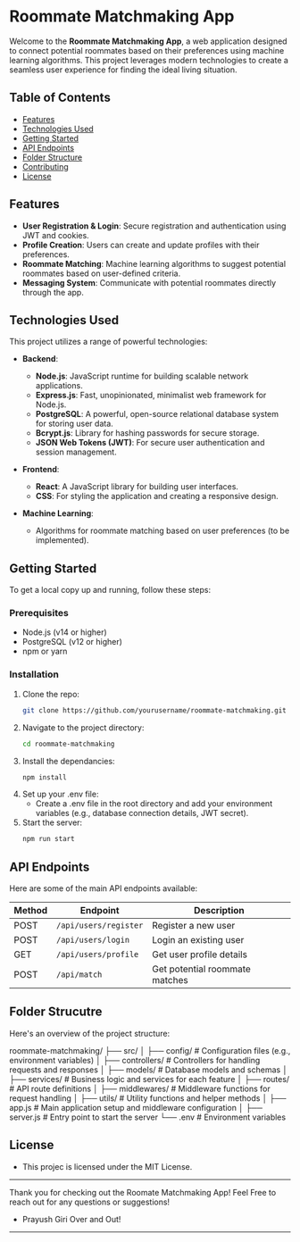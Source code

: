 # Roommate Matchmaking App

Welcome to the **Roommate Matchmaking App**, a web application designed to connect potential roommates based on their preferences using machine learning algorithms. This project leverages modern technologies to create a seamless user experience for finding the ideal living situation.

## Table of Contents
- [Features](#features)
- [Technologies Used](#technologies-used)
- [Getting Started](#getting-started)
- [API Endpoints](#api-endpoints)
- [Folder Structure](#folder-structure)
- [Contributing](#contributing)
- [License](#license)

## Features
- **User Registration & Login**: Secure registration and authentication using JWT and cookies.
- **Profile Creation**: Users can create and update profiles with their preferences.
- **Roommate Matching**: Machine learning algorithms to suggest potential roommates based on user-defined criteria.
- **Messaging System**: Communicate with potential roommates directly through the app.

## Technologies Used
This project utilizes a range of powerful technologies:

- **Backend**:
  - **Node.js**: JavaScript runtime for building scalable network applications.
  - **Express.js**: Fast, unopinionated, minimalist web framework for Node.js.
  - **PostgreSQL**: A powerful, open-source relational database system for storing user data.
  - **Bcrypt.js**: Library for hashing passwords for secure storage.
  - **JSON Web Tokens (JWT)**: For secure user authentication and session management.
  
- **Frontend**:
  - **React**: A JavaScript library for building user interfaces.
  - **CSS**: For styling the application and creating a responsive design.
  
- **Machine Learning**:
  - Algorithms for roommate matching based on user preferences (to be implemented).

## Getting Started
To get a local copy up and running, follow these steps:

### Prerequisites
- Node.js (v14 or higher)
- PostgreSQL (v12 or higher)
- npm or yarn

### Installation
1. Clone the repo:
   ```bash
   git clone https://github.com/yourusername/roommate-matchmaking.git
2. Navigate to the project directory:
   ```bash
   cd roommate-matchmaking
3. Install the dependancies:
   ```bash
   npm install
4. Set up your .env file:
   - Create a .env file in the root directory and add your environment variables (e.g., database connection details, JWT secret).
5. Start the server:
   ```bash
   npm run start

## API Endpoints
Here are some of the main API endpoints available:

| Method | Endpoint              | Description                        |
|--------|-----------------------|------------------------------------|
| POST   | `/api/users/register` | Register a new user                |
| POST   | `/api/users/login`    | Login an existing user             |
| GET    | `/api/users/profile`  | Get user profile details           |
| POST   | `/api/match`          | Get potential roommate matches     |

## Folder Strucutre
Here's an overview of the project structure: 

roommate-matchmaking/
├── src/
│   ├── config/                 # Configuration files (e.g., environment variables)
│   ├── controllers/            # Controllers for handling requests and responses
│   ├── models/                 # Database models and schemas
│   ├── services/               # Business logic and services for each feature
│   ├── routes/                 # API route definitions
│   ├── middlewares/            # Middleware functions for request handling
│   ├── utils/                  # Utility functions and helper methods
│   ├── app.js                  # Main application setup and middleware configuration
│   ├── server.js               # Entry point to start the server
└── .env                        # Environment variables


## License  
- This projec is licensed under the MIT License.

---

Thank you for checking out the Roomate Matchmaking App! Feel Free to reach out for any questions or suggestions! 
- Prayush Giri Over and Out!

---

